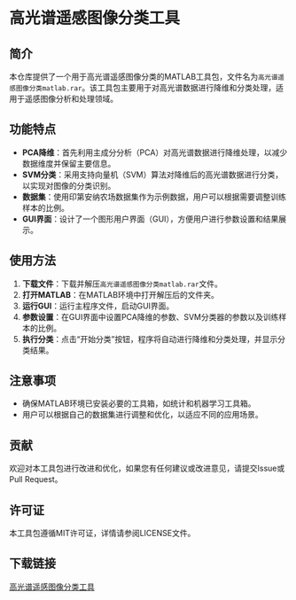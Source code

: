 # 高光谱遥感图像分类工具

## 简介

本仓库提供了一个用于高光谱遥感图像分类的MATLAB工具包，文件名为`高光谱遥感图像分类matlab.rar`。该工具包主要用于对高光谱数据进行降维和分类处理，适用于遥感图像分析和处理领域。

## 功能特点

- **PCA降维**：首先利用主成分分析（PCA）对高光谱数据进行降维处理，以减少数据维度并保留主要信息。
- **SVM分类**：采用支持向量机（SVM）算法对降维后的高光谱数据进行分类，以实现对图像的分类识别。
- **数据集**：使用印第安纳农场数据集作为示例数据，用户可以根据需要调整训练样本的比例。
- **GUI界面**：设计了一个图形用户界面（GUI），方便用户进行参数设置和结果展示。

## 使用方法

1. **下载文件**：下载并解压`高光谱遥感图像分类matlab.rar`文件。
2. **打开MATLAB**：在MATLAB环境中打开解压后的文件夹。
3. **运行GUI**：运行主程序文件，启动GUI界面。
4. **参数设置**：在GUI界面中设置PCA降维的参数、SVM分类器的参数以及训练样本的比例。
5. **执行分类**：点击“开始分类”按钮，程序将自动进行降维和分类处理，并显示分类结果。

## 注意事项

- 确保MATLAB环境已安装必要的工具箱，如统计和机器学习工具箱。
- 用户可以根据自己的数据集进行调整和优化，以适应不同的应用场景。

## 贡献

欢迎对本工具包进行改进和优化，如果您有任何建议或改进意见，请提交Issue或Pull Request。

## 许可证

本工具包遵循MIT许可证，详情请参阅LICENSE文件。

## 下载链接

[高光谱遥感图像分类工具](https://pan.quark.cn/s/897672aeacb4)